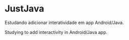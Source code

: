 # JustJava
Estudando adicionar interatividade em app Android/Java.

Studying to add interactivity in Android/Java app.

